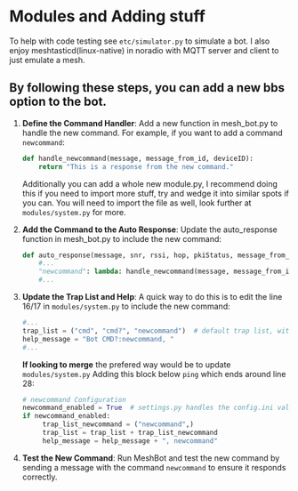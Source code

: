 # Modules and Adding stuff

To help with code testing see `etc/simulator.py` to simulate a bot. I also enjoy meshtasticd(linux-native) in noradio with MQTT server and client to just emulate a mesh.

## By following these steps, you can add a new bbs option to the bot.

1. **Define the Command Handler**:
   Add a new function in mesh_bot.py to handle the new command. For example, if you want to add a command `newcommand`:
   ```python
   def handle_newcommand(message, message_from_id, deviceID):
       return "This is a response from the new command."
   ```
   Additionally you can add a whole new module.py, I recommend doing this if you need to import more stuff, try and wedge it into similar spots if you can. You will need to import the file as well, look further at `modules/system.py` for more.
2. **Add the Command to the Auto Response**:
   Update the auto_response function in mesh_bot.py to include the new command:
   ```python
   def auto_response(message, snr, rssi, hop, pkiStatus, message_from_id, channel_number, deviceID, isDM):
       #...
       "newcommand": lambda: handle_newcommand(message, message_from_id, deviceID),
       #...
   ```
3. **Update the Trap List and Help**:
    A quick way to do this is to edit the line 16/17 in `modules/system.py` to include the new command:
    ```python
    #...
    trap_list = ("cmd", "cmd?", "newcommand")  # default trap list, with the new command added
    help_message = "Bot CMD?:newcommand, "
    #...
    ```

    **If looking to merge** the prefered way would be to update `modules/system.py` Adding this block below `ping` which ends around line 28:
    ```python
    # newcommand Configuration
    newcommand_enabled = True  # settings.py handles the config.ini values; this is a placeholder
    if newcommand_enabled:
         trap_list_newcommand = ("newcommand",)
         trap_list = trap_list + trap_list_newcommand
         help_message = help_message + ", newcommand"
    ```

5. **Test the New Command**:
   Run MeshBot and test the new command by sending a message with the command `newcommand` to ensure it responds correctly.
